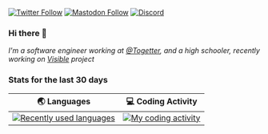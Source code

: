 [![Twitter Follow](https://img.shields.io/twitter/follow/TheGodOfNeet?style=social)](https://twitter.com/TheGodOfNeet)
[![Mastodon Follow](https://img.shields.io/mastodon/follow/76721?domain=https%3A%2F%2Fmastodon.social&style=social)](https://mastodon.social/@neet)
[![Discord](https://img.shields.io/discord/443502244734828556.svg?label=&logo=discord&logoColor=ffffff&color=7389D8&labelColor=6A7EC2)](https://discord.gg/QXwXWtx)

### Hi there 👋

_I'm a software engineer working at [@Togetter](https://github.com/togetter), and a high schooler, recently working on [Visible](https://github.com/visible/visible) project_

### Stats for the last 30 days

<div align="center">
  <table border="0" cellspacing="0" cellpadding="0">
    <thead>
      <tr>
        <th>
          <strong>🌏 Languages</strong>
        </th>
        <th>
          <strong>💻 Coding Activity</strong>
        </th>
      </tr>
    </thead>
    <tbody>
      <tr>
        <td>
          <a href="https://wakatime.com/@Ryo">
            <img src="https://wakatime.com/share/@Ryo/d496b147-8440-48de-860d-afb83a8aebb5.png" alt="Recently used languages" />
          </a>
        </td>
        <td>
          <a href="https://wakatime.com/@Ryo">
            <img src="https://wakatime.com/share/@Ryo/93b3e530-f53b-4c38-97f9-df75b9b318d2.png" alt="My coding activity" />
          </a>
        </td>
      </tr>
    </tbody>
  </table>
</div>
